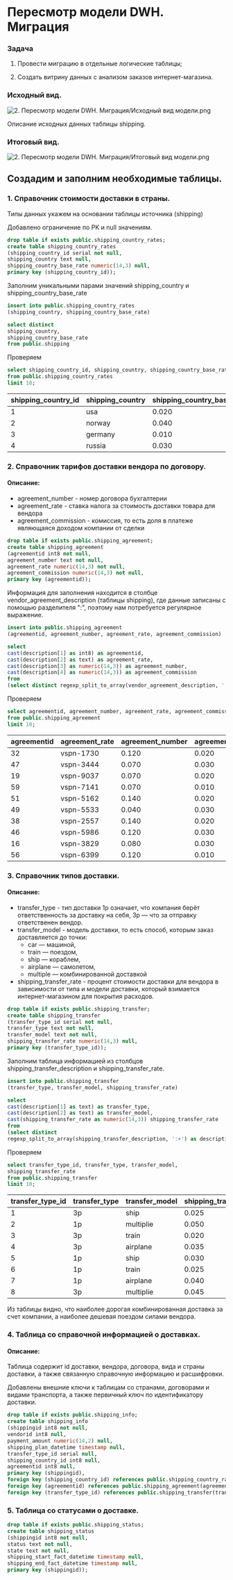 # Пересмотр модели DWH. Миграция

### Задача
1. Провести миграцию в отдельные логические таблицы; <P><P>
2. Создать витрину данных с анализом заказов интернет-магазина.

### Исходный вид.

![2. Пересмотр модели DWH. Миграция/Исходный вид модели.png](https://github.com/EvgeniyLezh/data-engineer-yandex-practicum/blob/98aaa80b89518ecb1f5e6fbefab18d42d5b1c890/2.%20%D0%9F%D0%B5%D1%80%D0%B5%D1%81%D0%BC%D0%BE%D1%82%D1%80%20%D0%BC%D0%BE%D0%B4%D0%B5%D0%BB%D0%B8%20DWH.%20%D0%9C%D0%B8%D0%B3%D1%80%D0%B0%D1%86%D0%B8%D1%8F/%D0%98%D1%81%D1%85%D0%BE%D0%B4%D0%BD%D1%8B%D0%B9%20%D0%B2%D0%B8%D0%B4%20%D0%BC%D0%BE%D0%B4%D0%B5%D0%BB%D0%B8.png)

Описание исходных данных таблицы shipping.

### Итоговый вид.

![2. Пересмотр модели DWH. Миграция/Итоговый вид модели.png](https://github.com/EvgeniyLezh/data-engineer-yandex-practicum/blob/aeabfd7a6d47a5353ab387207720239f5608e2f6/2.%20%D0%9F%D0%B5%D1%80%D0%B5%D1%81%D0%BC%D0%BE%D1%82%D1%80%20%D0%BC%D0%BE%D0%B4%D0%B5%D0%BB%D0%B8%20DWH.%20%D0%9C%D0%B8%D0%B3%D1%80%D0%B0%D1%86%D0%B8%D1%8F/%D0%98%D1%82%D0%BE%D0%B3%D0%BE%D0%B2%D1%8B%D0%B9%20%D0%B2%D0%B8%D0%B4%20%D0%BC%D0%BE%D0%B4%D0%B5%D0%BB%D0%B8.png)


## Создадим и заполним необходимые таблицы.

### 1. Справочник стоимости доставки в страны.

Типы данных укажем на основании таблицы источника (shipping)

Добавлено ограничение по PK и null значениям.

```sql
drop table if exists public.shipping_country_rates;
create table shipping_country_rates
(shipping_country_id serial not null,
shipping_country text null,
shipping_country_base_rate numeric(14,3) null,
primary key (shipping_country_id));
```

Заполним уникальными парами значений shipping_country и shipping_country_base_rate

```sql
insert into public.shipping_country_rates
(shipping_country, shipping_country_base_rate)

select distinct
shipping_country,
shipping_country_base_rate
from public.shipping
```
Проверяем

```sql
select shipping_country_id, shipping_country, shipping_country_base_rate
from public.shipping_country_rates
limit 10;
```

|shipping_country_id| shipping_country| shipping_country_base_rate|
|----------|---------|---------|
|1	|usa	|0.020
|2	|norway	|0.040
|3	|germany	|0.010
|4	|russia	|0.030

### 2. Справочник тарифов доставки вендора по договору.

#### Описание:
- agreement_number - номер договора бухгалтерии
- agreement_rate - ставка налога за стоимость доставки товара для вендора
- agreement_commission - комиссия, то есть доля в платеже являющаяся доходом компании от сделки

```sql
drop table if exists public.shipping_agreement;
create table shipping_agreement
(agreementid int8 not null,
agreement_number text not null,
agreement_rate numeric(14,3) not null,
agreement_commission numeric(14,3) not null,
primary key (agreementid));
```

Информация для заполнения находится в столбце vendor_agreement_description (таблицы shipping), где данные записаны с помощью разделителя ":", поэтому нам потребуется регулярное выражение.

```sql
insert into public.shipping_agreement
(agreementid, agreement_number, agreement_rate, agreement_commission)

select
cast(description[1] as int8) as agreementid,
cast(description[2] as text) as agreement_rate,
cast(description[3] as numeric(14,3)) as agreement_number,
cast(description[4] as numeric(14,3)) as agreement_commission
from
(select distinct regexp_split_to_array(vendor_agreement_description, ':+') as description from public.shipping) ship;
```

Проверяем

```sql
select agreementid, agreement_number, agreement_rate, agreement_commission
from public.shipping_agreement
limit 10;
```
|agreementid| agreement_rate| agreement_number| agreement_commission|
|----------|---------|---------|---------|
|32	|vspn-1730	|0.120	|0.020
|47	|vspn-3444	|0.070	|0.030
|19	|vspn-9037	|0.070	|0.020
|59	|vspn-7141	|0.070	|0.010
|51	|vspn-5162	|0.140	|0.020
|49	|vspn-5533	|0.040	|0.030
|38	|vspn-2557	|0.140	|0.020
|46	|vspn-5986	|0.120	|0.030
|16	|vspn-3829	|0.080	|0.030
|56	|vspn-6399	|0.120	|0.010

### 3. Справочник типов доставки.

#### Описание:
- transfer_type - тип доставки 1p означает, что компания берёт ответственность за доставку на себя, 3p — что за отправку ответственен вендор.
- transfer_model - модель доставки, то есть способ, которым заказ доставляется до точки:
  - car — машиной,
  - train — поездом,
  - ship — кораблем,
  - airplane — самолетом,
  - multiple — комбинированной доставкой
- shipping_transfer_rate - процент стоимости доставки для вендора в зависимости от типа и модели доставки, который взимается интернет-магазином для покрытия расходов.

```sql
drop table if exists public.shipping_transfer;
create table shipping_transfer
(transfer_type_id serial not null,
transfer_type text not null,
transfer_model text not null,
shipping_transfer_rate numeric(14,3) null,
primary key (transfer_type_id));
```
Заполним таблица информацией из столбцов shipping_transfer_description и shipping_transfer_rate.

```sql
insert into public.shipping_transfer
(transfer_type, transfer_model, shipping_transfer_rate)

select
cast(description[1] as text) as transfer_type,
cast(description[2] as text) as transfer_model,
cast(shipping_transfer_rate as numeric(14,3)) shipping_transfer_rate
from
(select distinct
regexp_split_to_array(shipping_transfer_description, ':+') as description, shipping_transfer_rate from public.shipping) ship;
```

Проверяем

```sql
select transfer_type_id, transfer_type, transfer_model,
shipping_transfer_rate
from public.shipping_transfer
limit 10;
```

|transfer_type_id| transfer_type| transfer_model| shipping_transfer_rate|
|----------|---------|---------|---------|
|1	|3p	|ship	|0.025
|2	|1p	|multiplie	|0.050
|3	|3p	|train	|0.020
|4	|3p	|airplane	|0.035
|5	|1p	|ship	|0.030
|6	|1p	|train	|0.025
|7	|1p	|airplane	|0.040
|8	|3p	|multiplie	|0.045

Из таблицы видно, что наиболее дорогая комбинированная доставка за счет компании, а наиболее дешевая поездом силами вендора.

### 4. Таблица со справочной информацией о доставках.

#### Описание:

Таблица содержит id доставки, вендора, договора, вида и страны доставки, а также связанную справочную информацию и расшифровки.

Добавлены внешние ключи к таблицам со странами, договорами и видами транспорта, а также первичный ключ по идентификатору доставки.

```sql
drop table if exists public.shipping_info;
create table shipping_info
(shippingid int8 not null,
vendorid int8 null,
payment_amount numeric(14,2) null,
shipping_plan_datetime timestamp null,
transfer_type_id serial null,
shipping_country_id int8 null,
agreementid int8 null,
primary key (shippingid),
foreign key (shipping_country_id) references public.shipping_country_rates(shipping_country_id) on update cascade,
foreign key (agreementid) references public.shipping_agreement(agreementid) on update cascade,
foreign key (transfer_type_id) references public.shipping_transfer(transfer_type_id) on update cascade);
```

### 5. Таблица со статусами о доставке.

```sql
drop table if exists public.shipping_status;
create table shipping_status
(shippingid int8 not null,
status text not null,
state text not null,
shipping_start_fact_datetime timestamp null,
shipping_end_fact_datetime timestamp null,
primary key (shippingid));
```
